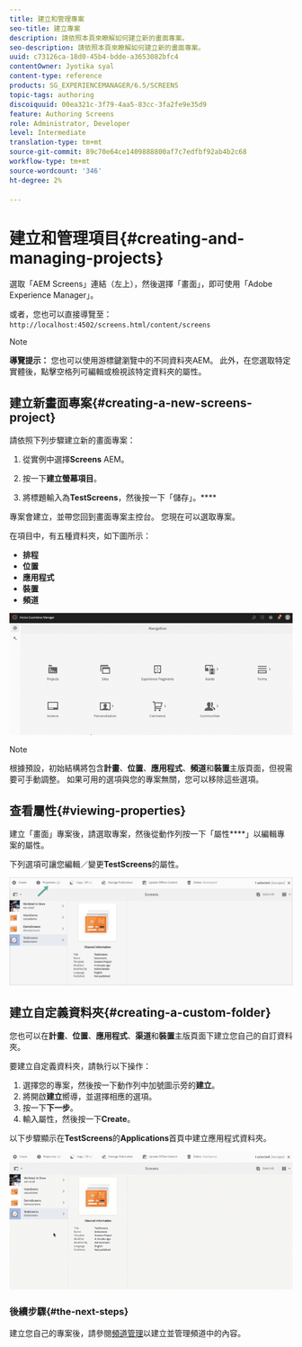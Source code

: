 ```yaml
---
title: 建立和管理專案
seo-title: 建立專案
description: 請依照本頁來瞭解如何建立新的畫面專案。
seo-description: 請依照本頁來瞭解如何建立新的畫面專案。
uuid: c73126ca-18d0-45b4-bdde-a3653082bfc4
contentOwner: Jyotika syal
content-type: reference
products: SG_EXPERIENCEMANAGER/6.5/SCREENS
topic-tags: authoring
discoiquuid: 00ea321c-3f79-4aa5-83cc-3fa2fe9e35d9
feature: Authoring Screens
role: Administrator, Developer
level: Intermediate
translation-type: tm+mt
source-git-commit: 89c70e64ce1409888800af7c7edfbf92ab4b2c68
workflow-type: tm+mt
source-wordcount: '346'
ht-degree: 2%

---
```



# 建立和管理項目{#creating-and-managing-projects}

選取「AEM Screens」連結（左上），然後選擇「畫面」，即可使用「Adobe Experience Manager」。

或者，您也可以直接導覽至：`http://localhost:4502/screens.html/content/screens`


>[!NOTE]
>**導覽提示：**
>您也可以使用游標鍵瀏覽中的不同資料夾AEM。 此外，在您選取特定實體後，點擊空格列可編輯或檢視該特定資料夾的屬性。

## 建立新畫面專案{#creating-a-new-screens-project}

請依照下列步驟建立新的畫面專案：

1. 從實例中選擇&#x200B;**Screens** AEM。

1. 按一下&#x200B;**建立螢幕項目**。

1. 將標題輸入為&#x200B;**TestScreens**，然後按一下「儲存」。****

專案會建立，並帶您回到畫面專案主控台。 您現在可以選取專案。

在項目中，有五種資料夾，如下圖所示：

* **排程**
* **位置**
* **應用程式**
* **裝置**
* **頻道**

![player1](assets/create-project.gif)

>[!NOTE]
>
>根據預設，初始結構將包含&#x200B;**計畫**、**位置**、**應用程式**、**頻道**&#x200B;和&#x200B;**裝置**&#x200B;主版頁面，但視需要可手動調整。 如果可用的選項與您的專案無關，您可以移除這些選項。


## 查看屬性{#viewing-properties}

建立「畫面」專案後，請選取專案，然後從動作列按一下「屬性&#x200B;****」以編輯專案的屬性。

下列選項可讓您編輯／變更&#x200B;**TestScreens**&#x200B;的屬性。

![影像](assets/create-project2.png)


## 建立自定義資料夾{#creating-a-custom-folder}

您也可以在&#x200B;**計畫**、**位置**、**應用程式**、**渠道**&#x200B;和&#x200B;**裝置**&#x200B;主版頁面下建立您自己的自訂資料夾。

要建立自定義資料夾，請執行以下操作：

1. 選擇您的專案，然後按一下動作列中加號圖示旁的&#x200B;**建立**。
1. 將開啟&#x200B;**建立**&#x200B;嚮導，並選擇相應的選項。
1. 按一下&#x200B;**下一步**。
1. 輸入屬性，然後按一下&#x200B;**Create**。

以下步驟顯示在&#x200B;**TestScreens**&#x200B;的&#x200B;**Applications**&#x200B;首頁中建立應用程式資料夾。

![player2-1](assets/create-project3.gif)

### 後續步驟{#the-next-steps}

建立您自己的專案後，請參閱[頻道管理](managing-channels.md)以建立並管理頻道中的內容。

